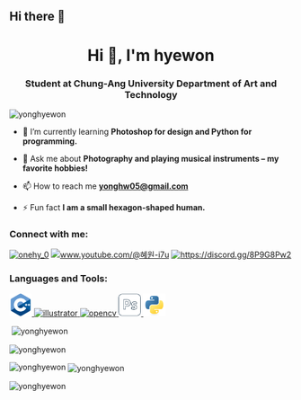 ## Hi there 👋
<h1 align="center">Hi 👋, I'm hyewon</h1>
<h3 align="center">Student at Chung-Ang University Department of Art and Technology</h3>

<p align="left"> <img src="https://komarev.com/ghpvc/?username=yonghyewon&label=Profile%20views&color=0e75b6&style=flat" alt="yonghyewon" /> </p>

- 🌱 I’m currently learning **Photoshop for design and Python for programming.**

- 💬 Ask me about **Photography and playing musical instruments – my favorite hobbies!**

- 📫 How to reach me **yonghw05@gmail.com**

- ⚡ Fun fact **I am a small hexagon-shaped human.**

<h3 align="left">Connect with me:</h3>
<p align="left">
<a href="https://instagram.com/onehy_0" target="blank"><img align="center" src="https://raw.githubusercontent.com/rahuldkjain/github-profile-readme-generator/master/src/images/icons/Social/instagram.svg" alt="onehy_0" height="30" width="40" /></a>
<a href="https://www.youtube.com/c/www.youtube.com/@혜원-i7u" target="blank"><img align="center" src="https://raw.githubusercontent.com/rahuldkjain/github-profile-readme-generator/master/src/images/icons/Social/youtube.svg" alt="www.youtube.com/@혜원-i7u" height="30" width="40" /></a>
<a href="https://discord.gg/https://discord.gg/8P9G8Pw2" target="blank"><img align="center" src="https://raw.githubusercontent.com/rahuldkjain/github-profile-readme-generator/master/src/images/icons/Social/discord.svg" alt="https://discord.gg/8P9G8Pw2" height="30" width="40" /></a>
</p>

<h3 align="left">Languages and Tools:</h3>
<p align="left"> <a href="https://www.w3schools.com/cpp/" target="_blank" rel="noreferrer"> <img src="https://raw.githubusercontent.com/devicons/devicon/master/icons/cplusplus/cplusplus-original.svg" alt="cplusplus" width="40" height="40"/> </a> <a href="https://www.adobe.com/in/products/illustrator.html" target="_blank" rel="noreferrer"> <img src="https://www.vectorlogo.zone/logos/adobe_illustrator/adobe_illustrator-icon.svg" alt="illustrator" width="40" height="40"/> </a> <a href="https://opencv.org/" target="_blank" rel="noreferrer"> <img src="https://www.vectorlogo.zone/logos/opencv/opencv-icon.svg" alt="opencv" width="40" height="40"/> </a> <a href="https://www.photoshop.com/en" target="_blank" rel="noreferrer"> <img src="https://raw.githubusercontent.com/devicons/devicon/master/icons/photoshop/photoshop-line.svg" alt="photoshop" width="40" height="40"/> </a> <a href="https://www.python.org" target="_blank" rel="noreferrer"> <img src="https://raw.githubusercontent.com/devicons/devicon/master/icons/python/python-original.svg" alt="python" width="40" height="40"/> </a> </p>

<p>&nbsp;<img align="center" src="https://github-readme-stats.vercel.app/api?username=yonghyewon&show_icons=true&locale=en" alt="yonghyewon" /></p>

<p><img align="center" src="https://github-readme-streak-stats.herokuapp.com/?user=yonghyewon&" alt="yonghyewon" /></p>


<p><img align="left" src="https://github-readme-stats.vercel.app/api/top-langs?username=yonghyewon&show_icons=true&locale=en&layout=compact" alt="yonghyewon" /></p>

<p>&nbsp;<img align="center" src="https://github-readme-stats.vercel.app/api?username=yonghyewon&show_icons=true&locale=en" alt="yonghyewon" /></p>

<p><img align="center" src="https://github-readme-streak-stats.herokuapp.com/?user=yonghyewon&" alt="yonghyewon" /></p>
